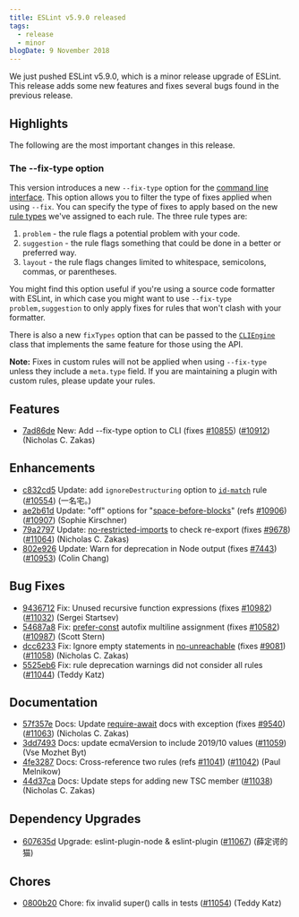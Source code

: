 ```yaml
---
title: ESLint v5.9.0 released
tags:
  - release
  - minor
blogDate: 9 November 2018
---
```


We just pushed ESLint v5.9.0, which is a minor release upgrade of ESLint. This release adds some new features and fixes several bugs found in the previous release.

## Highlights

The following are the most important changes in this release.

### The --fix-type option

This version introduces a new `--fix-type` option for the [command line interface](https://eslint.org/docs/user-guide/command-line-interface#--fix-type). This option allows you to filter the type of fixes applied when using `--fix`. You can specify the type of fixes to apply based on the new [rule types](https://eslint.org/docs/developer-guide/working-with-rules#rule-basics) we've assigned to each rule. The three rule types are:

1. `problem` - the rule flags a potential problem with your code.
2. `suggestion` - the rule flags something that could be done in a better or preferred way.
3. `layout` - the rule flags changes limited to whitespace, semicolons, commas, or parentheses.

You might find this option useful if you're using a source code formatter with ESLint, in which case you might want to use `--fix-type problem,suggestion` to only apply fixes for rules that won't clash with your formatter.

There is also a new `fixTypes` option that can be passed to the [`CLIEngine`](https://eslint.org/docs/developer-guide/nodejs-api#cliengine) class that implements the same feature for those using the API.

**Note:** Fixes in custom rules will not be applied when using `--fix-type` unless they include a `meta.type` field. If you are maintaining a plugin with custom rules, please update your rules.

## Features


* [7ad86de](https://github.com/eslint/eslint/commit/7ad86de) New: Add --fix-type option to CLI (fixes [#10855](https://github.com/eslint/eslint/issues/10855)) ([#10912](https://github.com/eslint/eslint/issues/10912)) (Nicholas C. Zakas)




## Enhancements


* [c832cd5](https://github.com/eslint/eslint/commit/c832cd5) Update: add `ignoreDestructuring` option to [`id-match`](/docs/rules/id-match) rule ([#10554](https://github.com/eslint/eslint/issues/10554)) (一名宅。)
* [ae2b61d](https://github.com/eslint/eslint/commit/ae2b61d) Update: "off" options for "[space-before-blocks](/docs/rules/space-before-blocks)" (refs [#10906](https://github.com/eslint/eslint/issues/10906)) ([#10907](https://github.com/eslint/eslint/issues/10907)) (Sophie Kirschner)
* [79a2797](https://github.com/eslint/eslint/commit/79a27976) Update: [no-restricted-imports](/docs/rules/no-restricted-imports) to check re-export (fixes [#9678](https://github.com/eslint/eslint/issues/9678)) ([#11064](https://github.com/eslint/eslint/issues/11064)) (Nicholas C. Zakas)
* [802e926](https://github.com/eslint/eslint/commit/802e926) Update: Warn for deprecation in Node output (fixes [#7443](https://github.com/eslint/eslint/issues/7443)) ([#10953](https://github.com/eslint/eslint/issues/10953)) (Colin Chang)




## Bug Fixes


* [9436712](https://github.com/eslint/eslint/commit/9436712) Fix: Unused recursive function expressions (fixes [#10982](https://github.com/eslint/eslint/issues/10982)) ([#11032](https://github.com/eslint/eslint/issues/11032)) (Sergei Startsev)
* [54687a8](https://github.com/eslint/eslint/commit/54687a8) Fix: [prefer-const](/docs/rules/prefer-const) autofix multiline assignment (fixes [#10582](https://github.com/eslint/eslint/issues/10582)) ([#10987](https://github.com/eslint/eslint/issues/10987)) (Scott Stern)
* [dcc6233](https://github.com/eslint/eslint/commit/dcc6233) Fix: Ignore empty statements in [no-unreachable](/docs/rules/no-unreachable) (fixes [#9081](https://github.com/eslint/eslint/issues/9081)) ([#11058](https://github.com/eslint/eslint/issues/11058)) (Nicholas C. Zakas)
* [5525eb6](https://github.com/eslint/eslint/commit/5525eb6) Fix: rule deprecation warnings did not consider all rules ([#11044](https://github.com/eslint/eslint/issues/11044)) (Teddy Katz)




## Documentation


* [57f357e](https://github.com/eslint/eslint/commit/57f357e) Docs: Update [require-await](/docs/rules/require-await) docs with exception (fixes [#9540](https://github.com/eslint/eslint/issues/9540)) ([#11063](https://github.com/eslint/eslint/issues/11063)) (Nicholas C. Zakas)
* [3dd7493](https://github.com/eslint/eslint/commit/3dd7493) Docs: update ecmaVersion to include 2019/10 values ([#11059](https://github.com/eslint/eslint/issues/11059)) (Vse Mozhet Byt)
* [4fe3287](https://github.com/eslint/eslint/commit/4fe3287) Docs: Cross-reference two rules (refs [#11041](https://github.com/eslint/eslint/issues/11041)) ([#11042](https://github.com/eslint/eslint/issues/11042)) (Paul Melnikow)
* [44d37ca](https://github.com/eslint/eslint/commit/44d37ca) Docs: Update steps for adding new TSC member ([#11038](https://github.com/eslint/eslint/issues/11038)) (Nicholas C. Zakas)




## Dependency Upgrades


* [607635d](https://github.com/eslint/eslint/commit/607635d) Upgrade: eslint-plugin-node & eslint-plugin ([#11067](https://github.com/eslint/eslint/issues/11067)) (薛定谔的猫)






## Chores


* [0800b20](https://github.com/eslint/eslint/commit/0800b20) Chore: fix invalid super() calls in tests ([#11054](https://github.com/eslint/eslint/issues/11054)) (Teddy Katz)
